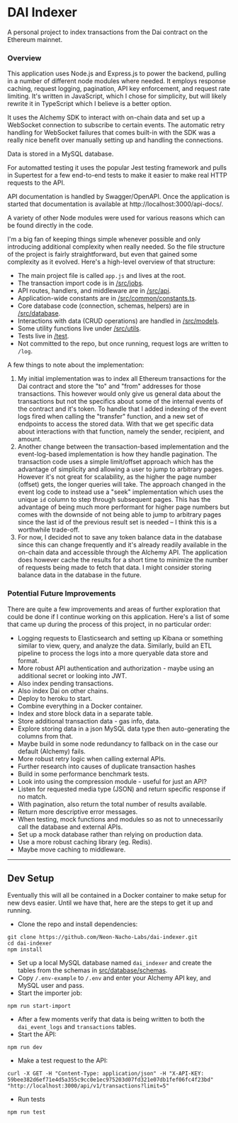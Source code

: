 # DAI Indexer

A personal project to index transactions from the Dai contract on the Ethereum mainnet.

### Overview

This application uses Node.js and Express.js to power the backend, pulling in a number of different node modules where needed. It employs response caching, request logging, pagination, API key enforcement, and request rate limiting. It's written in JavaScript, which I chose for simplicity, but will likely rewrite it in TypeScript which I believe is a better option.

It uses the Alchemy SDK to interact with on-chain data and set up a WebSocket connection to subscribe to certain events. The automatic retry handling for WebSocket failures that comes built-in with the SDK was a really nice benefit over manually setting up and handling the connections.

Data is stored in a MySQL database.

For automatted testing it uses the popular Jest testing framework and pulls in Supertest for a few end-to-end tests to make it easier to make real HTTP requests to the API.

API documentation is handled by Swagger/OpenAPI. Once the application is started that documentation is available at http://localhost:3000/api-docs/.

A variety of other Node modules were used for various reasons which can be found directly in the code.

I'm a big fan of keeping things simple whenever possible and only introducing additional complexity when really needed. So the file structure of the project is fairly straightforward, but even that gained some complexity as it evolved. Here's a high-level overview of that structure:

* The main project file is called `app.js` and lives at the root.
* The transaction import code is in [/src/jobs](https://github.com/Neon-Nacho-Labs/dai-indexer/tree/main/src/jobs).
* API routes, handlers, and middleware are in [/src/api](https://github.com/Neon-Nacho-Labs/dai-indexer/tree/main/src/api).
* Application-wide constants are in [/src/common/constants.ts](https://github.com/Neon-Nacho-Labs/dai-indexer/blob/main/src/common/constants.ts).
* Core database code (connection, schemas, helpers) are in [/src/database](https://github.com/Neon-Nacho-Labs/dai-indexer/tree/main/src/database).
* Interactions with data (CRUD operations) are handled in [/src/models](https://github.com/Neon-Nacho-Labs/dai-indexer/tree/main/src/models).
* Some utility functions live under [/src/utils](https://github.com/Neon-Nacho-Labs/dai-indexer/tree/main/src/utils).
* Tests live in [/test](https://github.com/Neon-Nacho-Labs/dai-indexer/tree/main/test).
* Not committed to the repo, but once running, request logs are written to `/log`.

A few things to note about the implementation:

1. My initial implementation was to index all Ethereum transactions for the Dai contract and store the "to" and "from" addresses for those transactions. This however would only give us general data about the transactions but not the specifics about some of the internal events of the contract and it's token. To handle that I added indexing of the event logs fired when calling the "transfer" function, and a new set of endpoints to access the stored data. With that we get specific data about interactions with that function, namely the sender, recipient, and amount.
2. Another change between the transaction-based implementation and the event-log-based implementation is how they handle pagination. The transaction code uses a simple limit/offset approach which has the advantage of simplicity and allowing a user to jump to arbitrary pages. However it's not great for scalability, as the higher the page number (offset) gets, the longer queries will take. The approach changed in the event log code to instead use a "seek" implementation which uses the unique `id` column to step through subsequent pages. This has the advantage of being much more performant for higher page numbers but comes with the downside of not being able to jump to arbitrary pages since the last id of the previous result set is needed – I think this is a worthwhile trade-off.
3. For now, I decided not to save any token balance data in the database since this can change frequently and it's already readily available in the on-chain data and accessible through the Alchemy API. The application does however cache the results for a short time to minimize the number of requests being made to fetch that data. I might consider storing balance data in the database in the future.

### Potential Future Improvements
There are quite a few improvements and areas of further exploration that could be done if I continue working on this application. Here's a list of some that came up during the process of this project, in no particular order:

* Logging requests to Elasticsearch and setting up Kibana or something similar to view, query, and analyze the data. Similarly, build an ETL pipeline to process the logs into a more queryable data store and format.
* More robust API authentication and authorization - maybe using an additional secret or looking into JWT.
* Also index pending transactions.
* Also index Dai on other chains.
* Deploy to heroku to start.
* Combine everything in a Docker container.
* Index and store block data in a separate table.
* Store additional transaction data - gas info, data.
* Explore storing data in a json MySQL data type then auto-generating the columns from that.
* Maybe build in some node redundancy to fallback on in the case our default (Alchemy) fails.
* More robust retry logic when calling external APIs.
* Further research into causes of duplicate transaction hashes
* Build in some performance benchmark tests.
* Look into using the compression module - useful for just an API?
* Listen for requested media type (JSON) and return specific response if no match.
* With pagination, also return the total number of results available.
* Return more descriptive error messages.
* When testing, mock functions and modules so as not to unnecessarily call the database and external APIs.
* Set up a mock database rather than relying on production data.
* Use a more robust caching library (eg. Redis).
* Maybe move caching to middleware.

-----

## Dev Setup

Eventually this will all be contained in a Docker container to make setup for new devs easier. Until we have that, here are the steps to get it up and running.

* Clone the repo and install dependencies:
```
git clone https://github.com/Neon-Nacho-Labs/dai-indexer.git
cd dai-indexer
npm install
```
* Set up a local MySQL database named `dai_indexer` and create the tables from the schemas in [src/database/schemas](https://github.com/Neon-Nacho-Labs/dai-indexer/tree/main/src/database/schemas).
* Copy `/.env-example` to `/.env` and enter your Alchemy API key, and MySQL user and pass.
* Start the importer job:
```
npm run start-import
```
* After a few moments verify that data is being written to both the `dai_event_logs` and `transactions` tables.
* Start the API:
```
npm run dev
```
* Make a test request to the API:
```
curl -X GET -H "Content-Type: application/json" -H "X-API-KEY: 59bee382d6ef71e4d5a355c9cc0e1ec975203d07fd321e07db1fef06fc4f23bd" "http://localhost:3000/api/v1/transactions?limit=5"
```
* Run tests
```
npm run test
```
